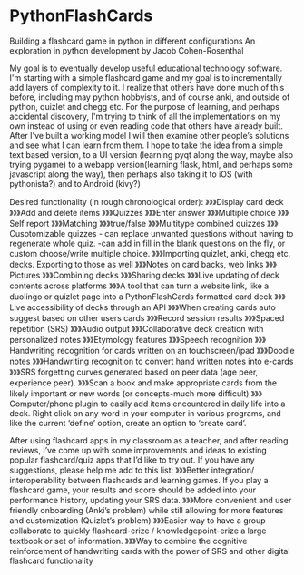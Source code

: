 # PythonFlashCards
Building a flashcard game in python in different configurations
An exploration in python development by Jacob Cohen-Rosenthal

My goal is to eventually develop useful educational technology software.
I'm starting with a simple flashcard game and my goal is to incrementally add layers of complexity to it.
I realize that others have done much of this before, including may python hobbyists, and of course anki, and outside of python, quizlet and chegg etc.
For the purpose of learning, and perhaps accidental discovery, I'm trying to think of all the implementations on my own instead of using
or even reading code that others have already built. After I've built a working model I will then examine other people’s solutions and see what I can learn from them.
I hope to take the idea from a simple text based version, to a UI version (learning pyqt along the way, maybe also trying pygame) to a webapp version(learning flask, html, and perhaps some javascript along the way), then perhaps also taking it to iOS (with pythonista?) and to Android (kivy?)

Desired functionality (in rough chronological order):
》》》Display card deck
》》》Add and delete items
》》》Quizzes
》》》Enter answer
》》》Multiple choice
》》》Self report
》》》Matching
》》》true/false
》》》Multitype combined quizzes
》》》Cusotomizable quizzes - can replace unwanted questions without having to regenerate whole quiz. -can add in fill in the blank questions on the fly, or custom choose/write multiple choice.
》》》Importing quizlet, anki, chegg etc. decks. Exporting to those as well
》》》Notes on card backs, web links
》》》Pictures 
》》》Combining decks
》》》Sharing decks
》》》Live updating of deck contents across platforms
》》》A tool that can turn a website link, like a duolingo or quizlet page into a PythonFlashCards formatted card deck
》》》Live accessibility of decks through an API
》》》When creating cards auto suggest based on other users cards
》》》Record session results
》》》Spaced repetition (SRS)
》》》Audio output
》》》Collaborative deck creation with personalized notes
》》》Etymology features
》》》Speech recognition
》》》Handwriting recognition for cards written on an touchscreen/ipad
》》》Doodle notes
》》》Handwriting recognition to convert hand written notes into e-cards
》》》SRS forgetting curves generated based on peer data (age peer, experience peer).
》》》Scan a book and make appropriate cards from the likely important or new words (or concepts-much more difficult)
》》》Computer/phone plugin to easily add items encountered in daily life into a deck. Right click on any word in your computer in various programs, and like the current ‘define’ option, create an option to ‘create card’. 



After using flashcard apps in my classroom as a teacher, and after reading reviews, I’ve come up with some improvements and ideas to existing popular flashcard/quiz apps that I’d like to try out. If you have any suggestions, please help me add to this list:
》》》Better integration/ interoperability between flashcards and learning games. If you play a flashcard game, your results and score should be added into your performance history, updating your SRS data.
》》》More convenient and user friendly onboarding (Anki’s problem) while still allowing for more features and customization (Quizlet’s problem) 
》》》Easier way to have a group collaborate to quickly flashcard-erize / knowledgepoint-erize a large textbook or set of information.
》》》Way to combine the cognitive reinforcement of handwriting cards with the power of SRS and other digital flashcard functionality







